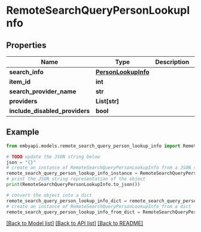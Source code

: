 # RemoteSearchQueryPersonLookupInfo


## Properties

Name | Type | Description | Notes
------------ | ------------- | ------------- | -------------
**search_info** | [**PersonLookupInfo**](PersonLookupInfo.md) |  | [optional] 
**item_id** | **int** |  | [optional] 
**search_provider_name** | **str** |  | [optional] 
**providers** | **List[str]** |  | [optional] 
**include_disabled_providers** | **bool** |  | [optional] 

## Example

```python
from embyapi.models.remote_search_query_person_lookup_info import RemoteSearchQueryPersonLookupInfo

# TODO update the JSON string below
json = "{}"
# create an instance of RemoteSearchQueryPersonLookupInfo from a JSON string
remote_search_query_person_lookup_info_instance = RemoteSearchQueryPersonLookupInfo.from_json(json)
# print the JSON string representation of the object
print(RemoteSearchQueryPersonLookupInfo.to_json())

# convert the object into a dict
remote_search_query_person_lookup_info_dict = remote_search_query_person_lookup_info_instance.to_dict()
# create an instance of RemoteSearchQueryPersonLookupInfo from a dict
remote_search_query_person_lookup_info_from_dict = RemoteSearchQueryPersonLookupInfo.from_dict(remote_search_query_person_lookup_info_dict)
```
[[Back to Model list]](../README.md#documentation-for-models) [[Back to API list]](../README.md#documentation-for-api-endpoints) [[Back to README]](../README.md)


